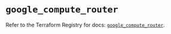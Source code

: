 # `google_compute_router`

Refer to the Terraform Registry for docs: [`google_compute_router`](https://registry.terraform.io/providers/hashicorp/google-beta/6.17.0/docs/resources/google_compute_router).
